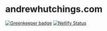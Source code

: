 # andrewhutchings.com

[![Greenkeeper badge](https://badges.greenkeeper.io/ahutchings/andrewhutchings.com.svg)](https://greenkeeper.io/)
[![Netlify Status](https://api.netlify.com/api/v1/badges/6d78567f-d2c2-46a1-a08d-605342a5df91/deploy-status)](https://app.netlify.com/sites/andrewhutchings/deploys)
